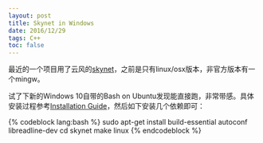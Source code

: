 ```yaml
---
layout: post
title: Skynet in Windows
date: 2016/12/29
tags: C++
toc: false
---
```


最近的一个项目用了云风的[skynet](https://github.com/cloudwu/skynet)，之前是只有linux/osx版本，非官方版本有一个mingw。

<!--more-->

试了下新的Windows 10自带的Bash on Ubuntu发现能直接跑，非常带感。具体安装过程参考[Installation Guide](https://msdn.microsoft.com/en-us/commandline/wsl/install_guide)，然后如下安装几个依赖即可：

{% codeblock lang:bash %}
sudo apt-get install build-essential autoconf libreadline-dev 
cd skynet
make linux
{% endcodeblock %}
